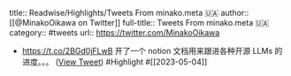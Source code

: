 title:: Readwise/Highlights/Tweets From minako.meta 🇺🇦
author:: [[@MinakoOikawa on Twitter]]
full-title:: Tweets From minako.meta 🇺🇦
category:: #tweets
url:: https://twitter.com/MinakoOikawa

- https://t.co/2BGd0jFLwB  开了一个 notion 文档用来跟进各种开源 LLMs 的进度。。。 ([View Tweet](https://twitter.com/MinakoOikawa/status/1642863014310445056)) #Highlight #[[2023-05-04]]